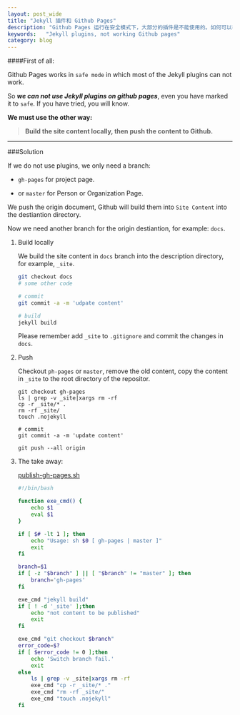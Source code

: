 ```yaml
---
layout: post_wide
title: "Jekyll 插件和 Github Pages"
description: "Github Pages 运行在安全模式下，大部分的插件是不能使用的。如何可以在使用各种插件的同时，又可以使用 Github Pages 的托管服务？"
keywords:   "Jekyll plugins, not working Github pages"
category: blog
---
```


####First of all:

Github Pages works in `safe mode` in which most of the Jekyll plugins can not work.

So ***we can not use Jekyll plugins on github pages***, even you have marked it to `safe`. If you have tried, you will know.

**We must use the other way:**

> **Build the site content locally, then push the content to Github.**

---
###Solution

If we do not use plugins, we only need a branch:

*   `gh-pages` for project page.

*   or `master` for Person or Organization Page. 

We push the origin document, Github will build them into `Site Content` into the destiantion directory.

Now we need another branch for the origin destiantion, for example: `docs`.

1. Build locally

    We build the site content in `docs` branch into the description directory, for example, `_site`.
    
    ```bash
    git checkout docs
    # some other code

    # commit
    git commit -a -m 'udpate content'

    # build
    jekyll build
    ```
    
    Please remember add `_site` to `.gitignore` and commit the changes in `docs`.

2.  Push 

    Checkout `ph-pages` or `master`, remove the old content, copy the content in `_site` to the root directory of the repositor.

    ```
    git checkout gh-pages
    ls | grep -v _site|xargs rm -rf
    cp -r _site/* .
    rm -rf _site/
    touch .nojekyll

    # commit
    git commit -a -m 'update content'

    git push --all origin
    ```

3.  The take away:

    [publish-gh-pages.sh](https://github.com/liaohuqiu/work-anywhere/blob/master/tools/publish-gh-pages.sh)
 
    ```bash
    #!/bin/bash
    
    function exe_cmd() {
        echo $1
        eval $1
    }
    
    if [ $# -lt 1 ]; then
        echo "Usage: sh $0 [ gh-pages | master ]"
        exit
    fi
    
    branch=$1
    if [ -z "$branch" ] || [ "$branch" != "master" ]; then
        branch='gh-pages'
    fi
    
    exe_cmd "jekyll build"
    if [ ! -d '_site' ];then
        echo "not content to be published"
        exit
    fi
    
    exe_cmd "git checkout $branch"
    error_code=$?
    if [ $error_code != 0 ];then
        echo 'Switch branch fail.'
        exit
    else
        ls | grep -v _site|xargs rm -rf
        exe_cmd "cp -r _site/* ."
        exe_cmd "rm -rf _site/"
        exe_cmd "touch .nojekyll"
    fi
    ```

